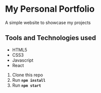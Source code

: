 # My Personal Portfolio
A simple website to showcase my projects

## Tools and Technologies used
* HTML5 
* CSS3 
* Javascript 
* React

1. Clone this repo
2. Run **```npm install```**
3. Run **```npm start```**
